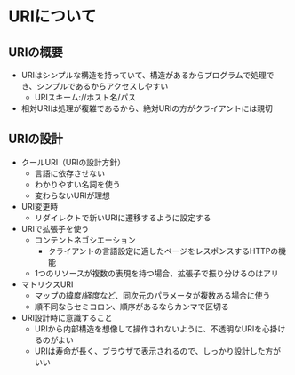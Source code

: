 # URIについて
## URIの概要
* URIはシンプルな構造を持っていて、構造があるからプログラムで処理でき、シンプルであるからアクセスしやすい
    * URIスキーム://ホスト名/パス
* 相対URIは処理が複雑であるから、絶対URIの方がクライアントには親切

## URIの設計
* クールURI（URIの設計方針）
    * 言語に依存させない
    * わかりやすい名詞を使う
    * 変わらないURIが理想
* URI変更時
    * リダイレクトで新いURIに遷移するように設定する
* URIで拡張子を使う
    * コンテントネゴシエーション
        * クライアントの言語設定に適したページをレスポンスするHTTPの機能
    * 1つのリソースが複数の表現を持つ場合、拡張子で振り分けるのはアリ
* マトリクスURI
    * マップの緯度/経度など、同次元のパラメータが複数ある場合に使う
    * 順不同ならセミコロン、順序があるならカンマで区切る
* URI設計時に意識すること
    * URIから内部構造を想像して操作されないように、不透明なURIを心掛けるのがよい
    * URIは寿命が長く、ブラウザで表示されるので、しっかり設計した方がいい